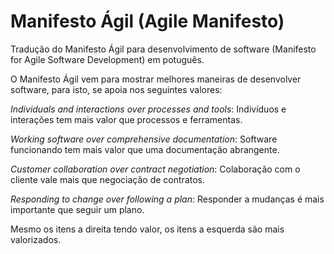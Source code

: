 Manifesto Ágil (Agile Manifesto)
==============

Tradução do Manifesto Ágil para desenvolvimento de software (Manifesto for Agile Software Development) em potuguês. 

O Manifesto Ágil vem para mostrar melhores maneiras de desenvolver software, para isto, se apoia nos seguintes valores:

*Individuals and interactions over processes and tools*: Indivíduos e interações tem mais valor que processos e ferramentas.

*Working software over comprehensive documentation*: Software funcionando tem mais valor que uma documentação abrangente.

*Customer collaboration over contract negotiation*: Colaboração com o cliente vale mais que negociação de contratos.

*Responding to change over following a plan*: Responder a mudanças é mais importante que seguir um plano.

Mesmo os itens a direita tendo valor, os itens a esquerda são mais valorizados.
